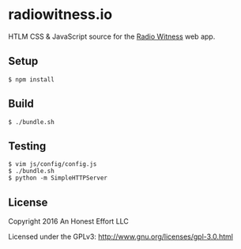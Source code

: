 # radiowitness.io

HTLM CSS & JavaScript source for the [Radio Witness](https://radiowitness.io) web app.

## Setup
```
$ npm install
```

## Build
```
$ ./bundle.sh
```

## Testing
```
$ vim js/config/config.js
$ ./bundle.sh
$ python -m SimpleHTTPServer
```

## License

Copyright 2016 An Honest Effort LLC

Licensed under the GPLv3: http://www.gnu.org/licenses/gpl-3.0.html
